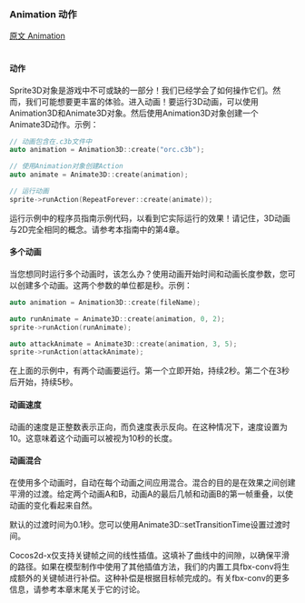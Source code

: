### Animation  动作
[原文 Animation](https://docs.cocos2d-x.org/cocos2d-x/v4/en/3d/animation.html) 
<br>
<br>

#### 动作
Sprite3D对象是游戏中不可或缺的一部分！我们已经学会了如何操作它们。然而，我们可能想要更丰富的体验。进入动画！要运行3D动画，可以使用Animation3D和Animate3D对象。然后使用Animation3D对象创建一个Animate3D动作。示例：

```cpp
// 动画包含在.c3b文件中
auto animation = Animation3D::create("orc.c3b");

// 使用Animation对象创建Action
auto animate = Animate3D::create(animation);

// 运行动画
sprite->runAction(RepeatForever::create(animate));
```

运行示例中的程序员指南示例代码，以看到它实际运行的效果！请记住，3D动画与2D完全相同的概念。请参考本指南中的第4章。

#### 多个动画
当您想同时运行多个动画时，该怎么办？使用动画开始时间和动画长度参数，您可以创建多个动画。这两个参数的单位都是秒。示例：

```cpp
auto animation = Animation3D::create(fileName);

auto runAnimate = Animate3D::create(animation, 0, 2);
sprite->runAction(runAnimate);

auto attackAnimate = Animate3D::create(animation, 3, 5);
sprite->runAction(attackAnimate);
```

在上面的示例中，有两个动画要运行。第一个立即开始，持续2秒。第二个在3秒后开始，持续5秒。

#### 动画速度
动画的速度是正整数表示正向，而负速度表示反向。在这种情况下，速度设置为10。这意味着这个动画可以被视为10秒的长度。

#### 动画混合
在使用多个动画时，自动在每个动画之间应用混合。混合的目的是在效果之间创建平滑的过渡。给定两个动画A和B，动画A的最后几帧和动画B的第一帧重叠，以使动画的变化看起来自然。<br>

默认的过渡时间为0.1秒。您可以使用Animate3D::setTransitionTime设置过渡时间。<br>

Cocos2d-x仅支持关键帧之间的线性插值。这填补了曲线中的间隙，以确保平滑的路径。如果在模型制作中使用了其他插值方法，我们的内置工具fbx-conv将生成额外的关键帧进行补偿。这种补偿是根据目标帧完成的。有关fbx-conv的更多信息，请参考本章末尾关于它的讨论。<br>